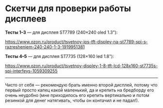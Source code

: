 # Скетчи для проверки работы дисплеев

**Тесты 1–3** — для дисплея ST7789 (240×240 oled 1.3"):

https://www.ozon.ru/product/tsvetnoy-ips-tft-displey-na-st7789-spi-s-razresheniem-240-240-1-3-1919951381

**Тесты 4–5** — для дисплея ST7735 (128×160 led 1.8"):

https://www.ozon.ru/product/tsvetnoy-displey-1-8-tft-lcd-128x160-st7735s-spi-interfeys-1059309255

---

Чисто от себя — рекомендую брать именно второй дисплей, потому что первый просто капец какой маленький, да и крепить на бредборду его очень неудобно (мне приходилось его крепить вертикально и потом резинкой для денег натягивать, чтобы он контачил и не падал!).
